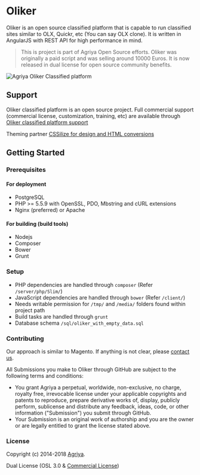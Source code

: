 # Oliker

Oliker is an open source classified platform that is capable to run classified sites similar to OLX, Quickr, etc (You can say OLX clone). It is written in AngularJS with REST API for high performance in mind.

> This is project is part of Agriya Open Source efforts. Oliker was originally a paid script and was selling around 10000 Euros. It is now released in dual license for open source community benefits.

![Agriya Oliker Classified platform](https://user-images.githubusercontent.com/4907427/45162572-ed466c80-b20b-11e8-9640-80e2b6ffb6b1.jpg)

## Support

Oliker classified platform is an open source project. Full commercial support (commercial license, customization, training, etc) are available through [Oliker classified platform support](https://www.agriya.com/solutions/classified-ads-solution)

Theming partner [CSSilize for design and HTML conversions](http://cssilize.com/)

## Getting Started

### Prerequisites

#### For deployment

* PostgreSQL
* PHP >= 5.5.9 with OpenSSL, PDO, Mbstring and cURL extensions
* Nginx (preferred) or Apache

#### For building (build tools)

* Nodejs
* Composer
* Bower
* Grunt

### Setup

* PHP dependencies are handled through `composer` (Refer `/server/php/Slim/`)
* JavaScript dependencies are handled through `bower` (Refer `/client/`)
* Needs writable permission for `/tmp/` and `/media/` folders found within project path
* Build tasks are handled through `grunt`
* Database schema `/sql/oliker_with_empty_data.sql`

### Contributing

Our approach is similar to Magento. If anything is not clear, please [contact us](https://www.agriya.com/contact).

All Submissions you make to Oliker through GitHub are subject to the following terms and conditions:

* You grant Agriya a perpetual, worldwide, non-exclusive, no charge, royalty free, irrevocable license under your applicable copyrights and patents to reproduce, prepare derivative works of, display, publicly perform, sublicense and distribute any feedback, ideas, code, or other information ("Submission") you submit through GitHub.
* Your Submission is an original work of authorship and you are the owner or are legally entitled to grant the license stated above.


### License

Copyright (c) 2014-2018 [Agriya](https://www.agriya.com/).

Dual License (OSL 3.0 & [Commercial License](https://www.agriya.com/contact))
